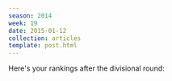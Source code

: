 ```yaml
---
season: 2014
week: 19
date: 2015-01-12
collection: articles
template: post.html
---
```


Here's your rankings after the divisional round:
